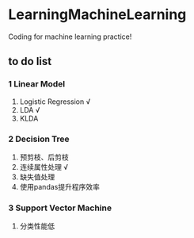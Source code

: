 # LearningMachineLearning
Coding for machine learning practice!

## to do list

### 1 Linear Model

1. Logistic Regression √
2. LDA √
3. KLDA

### 2 Decision Tree

1. 预剪枝、后剪枝
2. 连续属性处理 √
3. 缺失值处理
4. 使用pandas提升程序效率

### 3 Support Vector Machine

1. 分类性能低